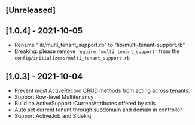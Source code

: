 ## [Unreleased]

## [1.0.4] - 2021-10-05

- Rename "lib/multi_tenant_support.rb" to "lib/multi-tenant-support.rb"
- Breaking: please remove `require 'multi_tenant_support'` from the `config/initializers/multi_tenant_support.rb`

## [1.0.3] - 2021-10-04

- Prevent most ActiveRecord CRUD methods from acting across tenants.
- Support Row-level Multitenancy
- Build on ActiveSupport::CurrentAttributes offered by rails
- Auto set current tenant through subdomain and domain in controller
- Support ActiveJob and Sidekiq
